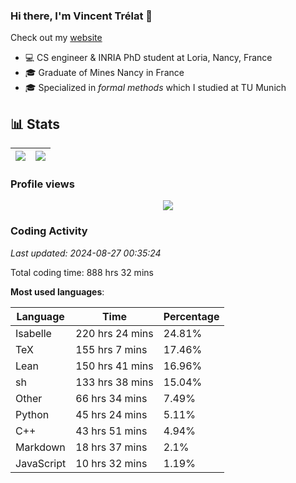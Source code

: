 ### Hi there, I'm Vincent Trélat 👋

Check out my [website](https://vtrelat.github.io)

-   💻 CS engineer & INRIA PhD student at Loria, Nancy, France
-   🎓 Graduate of Mines Nancy in France
-   🎓 Specialized in _formal methods_ which I studied at TU Munich

## 📊 **Stats**

| <img align="center" src="https://readme-stats.clckblog.space/api?username=VTrelat&show_icons=true&include_all_commits=true&theme=tokyonight&hide_border=true" /> | <img align="center" src="https://readme-stats.clckblog.space/api/top-langs/?username=VTrelat&layout=compact&theme=tokyonight&hide_border=true" /> |
| ---------------------------------------------------------------------------------------------------------------------------------------------------------------- | ------------------------------------------------------------------------------------------------------------------------------------------------- |

### Profile views

<p align="center">
 <img src="https://profile-counter.glitch.me/VTrelat/count.svg" />
</p>

<!--automations-->
### Coding Activity
_Last updated: 2024-08-27 00:35:24_

Total coding time: 888 hrs 32 mins

**Most used languages**:

| Language | Time | Percentage |
| ------------- | ------------- | ------------- |
| Isabelle | 220 hrs 24 mins | 24.81% |
| TeX | 155 hrs 7 mins | 17.46% |
| Lean | 150 hrs 41 mins | 16.96% |
| sh | 133 hrs 38 mins | 15.04% |
| Other | 66 hrs 34 mins | 7.49% |
| Python | 45 hrs 24 mins | 5.11% |
| C++ | 43 hrs 51 mins | 4.94% |
| Markdown | 18 hrs 37 mins | 2.1% |
| JavaScript | 10 hrs 32 mins | 1.19% |

